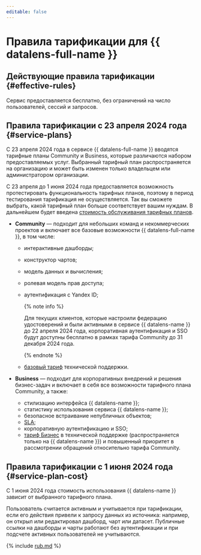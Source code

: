 ```yaml
---
editable: false
---
```


# Правила тарификации для {{ datalens-full-name }}


## Действующие правила тарификации {#effective-rules}

Сервис предоставляется бесплатно, без ограничений на число пользователей, сессий и запросов.

## Правила тарификации с 23 апреля 2024 года {#service-plans}

С 23 апреля 2024 года в сервисе {{ datalens-full-name }} вводятся тарифные планы Community и Business, которые различаются набором предоставляемых услуг. Выбранный тарифный план распространяется на организацию и может быть изменен только владельцем или администратором организации.

С 23 апреля до 1 июня 2024 года предоставляется возможность протестировать функциональность тарифных планов, поэтому в период тестирования тарификация не осуществляется. Так вы сможете выбрать, какой тарифный план больше соответствует вашим нуждам. В дальнейшем будет введена [стоимость обслуживания тарифных планов](#service-plan-cost).

* **Community** — подходит для небольших команд и некоммерческих проектов и включает все базовые возможности {{ datalens-full-name }}, в том числе:
   * интерактивные дашборды;
   * конструктор чартов;
   * модель данных и вычисления;
   * ролевая модель прав доступа;
   * аутентификация с Yandex ID;

        {% note info %}

        Для текущих клиентов, которые настроили федерацию удостоверений и были активными в сервисе {{ datalens-name }} до 22 апреля 2024 года, корпоративная аутентификация и SSO будут доступны бесплатно в рамках тарифа Community до 31 декабря 2024 года.

        {% endnote %}

   * [базовый тариф](../support/pricing.md#base) технической поддержки.

* **Business** — подходит для корпоративных внедрений и решения бизнес-задач и включает в себя все возможности тарифного плана Community, а также:
    * стилизацию интерфейса {{ datalens-name }};
    * статистику использования сервиса {{ datalens-name }};
    * безопасное встраивание непубличных объектов;
    * [SLA](https://yandex.ru/legal/cloud_sla_datalens);
    * корпоративную аутентификацию и SSO;
    * [тариф Бизнес](../support/pricing.md#business) в технической поддержке (распространяется только на {{ datalens-name }}) и повышенный приоритет в рассмотрении обращений относительно тарифа Community.

## Правила тарификации с 1 июня 2024 года {#service-plan-cost}

С 1 июня 2024 года стоимость использования {{ datalens-name }} зависит от выбранного тарифного плана.

Пользователь считается активным и учитывается при тарификации, если его действия привели к запросу данных из источника: например, он открыл или редактировал дашборд, чарт или датасет. Публичные ссылки на дашборды и чарты работают без аутентификации и при подсчете активных пользователей не учитываются.


{% include [rub.md](../_pricing/datalens/rub.md) %}



